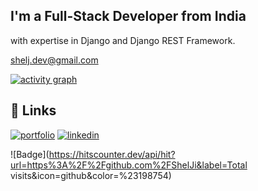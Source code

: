 ## I'm a Full-Stack Developer from India
with expertise in Django and Django REST Framework.


[shelj.dev@gmail.com](mailto:shelj.dev@gmail.com)

[![activity graph](https://github-readme-activity-graph.vercel.app/graph?username=shelji&theme=dracula)](https://github-readme-activity-graph.vercel.app/graph?username=shelji&theme=dracula)


## 🔗 Links
[![portfolio](https://img.shields.io/badge/my_portfolio-000?style=for-the-badge&logo=ko-fi&logoColor=white)](https://shelj.in)
[![linkedin](https://img.shields.io/badge/linkedin-0A66C2?style=for-the-badge&logo=linkedin&logoColor=white)](https://www.linkedin.com/in/sheljin-sa/)



![Badge](https://hitscounter.dev/api/hit?url=https%3A%2F%2Fgithub.com%2FShelJi&label=Total visits&icon=github&color=%23198754)

